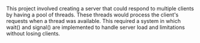 This project involved creating a server that could respond to multiple clients by having a pool of threads.
These threads would process the client's requests when a thread was available. This required a system in which
wait() and signal() are implemented to handle server load and limitations without losing clients.
